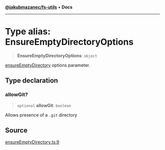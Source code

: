 [**@jakubmazanec/fs-utils**](../README.md) • **Docs**

---

# Type alias: EnsureEmptyDirectoryOptions

> **EnsureEmptyDirectoryOptions**: `object`

[ensureEmptyDirectory](../functions/ensureEmptyDirectory.md) options parameter.

## Type declaration

### allowGit?

> `optional` **allowGit**: `boolean`

Allows presence of a `.git` directory

## Source

[ensureEmptyDirectory.ts:9](https://github.com/jakubmazanec/tools/blob/ff982fbbc1a4d22edeaae8b283ad7d8de4b15bd8/packages/fs-utils/source/ensureEmptyDirectory.ts#L9)
